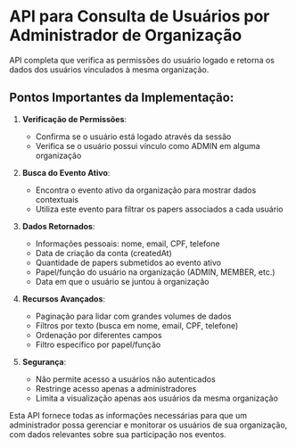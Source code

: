 # API para Consulta de Usuários por Administrador de Organização

API completa que verifica as permissões do usuário logado e retorna os dados dos usuários vinculados à mesma organização.

## Pontos Importantes da Implementação:

1. **Verificação de Permissões**:
   - Confirma se o usuário está logado através da sessão
   - Verifica se o usuário possui vínculo como ADMIN em alguma organização

2. **Busca do Evento Ativo**:
   - Encontra o evento ativo da organização para mostrar dados contextuais
   - Utiliza este evento para filtrar os papers associados a cada usuário

3. **Dados Retornados**:
   - Informações pessoais: nome, email, CPF, telefone
   - Data de criação da conta (createdAt)
   - Quantidade de papers submetidos ao evento ativo
   - Papel/função do usuário na organização (ADMIN, MEMBER, etc.)
   - Data em que o usuário se juntou à organização

4. **Recursos Avançados**:
   - Paginação para lidar com grandes volumes de dados
   - Filtros por texto (busca em nome, email, CPF, telefone)
   - Ordenação por diferentes campos
   - Filtro específico por papel/função

5. **Segurança**:
   - Não permite acesso a usuários não autenticados
   - Restringe acesso apenas a administradores
   - Limita a visualização apenas aos usuários da mesma organização

Esta API fornece todas as informações necessárias para que um administrador possa gerenciar e monitorar os usuários de sua organização, com dados relevantes sobre sua participação nos eventos.